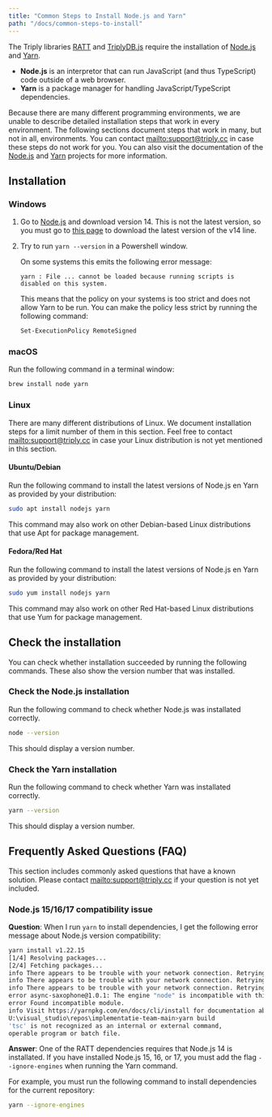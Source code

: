 ```yaml
---
title: "Common Steps to Install Node.js and Yarn"
path: "/docs/common-steps-to-install"
---
```


The Triply libraries [RATT](ratt) and [TriplyDB.js](triplydb-js) require the installation of [Node.js](https://nodejs.org) and [Yarn](https://yarnpkg.com).

- **Node.js** is an interpretor that can run JavaScript (and thus TypeScript) code outside of a web browser.
- **Yarn** is a package manager for handling JavaScript/TypeScript dependencies.

Because there are many different programming environments, we are unable to describe detailed installation steps that work in every environment.  The following sections document steps that work in many, but not in all, environments.  You can contact <mailto:support@triply.cc> in case these steps do not work for you.  You can also visit the documentation of the [Node.js](https://nodejs.org) and [Yarn](https://yarnpkg.com) projects for more information.

## Installation

### Windows

1. Go to [Node.js](https://nodejs.org) and download version 14.  This is not the latest version, so you must go to [this page](https://nodejs.org/download/release/latest-v14.x/) to download the latest version of the v14 line.

2. Try to run `yarn --version` in a Powershell window.

   On some systems this emits the following error message:

   ```
   yarn : File ... cannot be loaded because running scripts is disabled on this system.
   ```

   This means that the policy on your systems is too strict and does not allow Yarn to be run.  You can make the policy less strict by running the following command:

   ```sh
   Set-ExecutionPolicy RemoteSigned
   ```

### macOS

Run the following command in a terminal window:

```sh
brew install node yarn
```

### Linux

There are many different distributions of Linux.  We document installation steps for a limit number of them in this section.  Feel free to contact <mailto:support@triply.cc> in case your Linux distribution is not yet mentioned in this section.

#### Ubuntu/Debian

Run the following command to install the latest versions of Node.js en Yarn as provided by your distribution:

```sh
sudo apt install nodejs yarn
```

This command may also work on other Debian-based Linux distributions that use Apt for package management.

#### Fedora/Red Hat

Run the following command to install the latest versions of Node.js en Yarn as provided by your distribution:

```sh
sudo yum install nodejs yarn
```

This command may also work on other Red Hat-based Linux distributions that use Yum for package management.

## Check the installation

You can check whether installation succeeded by running the following commands.  These also show the version number that was installed.

### Check the Node.js installation

Run the following command to check whether Node.js was installated correctly.

```sh
node --version
```

This should display a version number.

### Check the Yarn installation

Run the following command to check whether Yarn was installated correctly.

```sh
yarn --version
```

This should display a version number.

## Frequently Asked Questions (FAQ)

This section includes commonly asked questions that have a known solution.  Please contact <mailto:support@triply.cc> if your question is not yet included.

### Node.js 15/16/17 compatibility issue

**Question**: When I run `yarn` to install dependencies, I get the following error message about Node.js version compatibility:

```sh
yarn install v1.22.15
[1/4] Resolving packages...
[2/4] Fetching packages...
info There appears to be trouble with your network connection. Retrying...
info There appears to be trouble with your network connection. Retrying...
info There appears to be trouble with your network connection. Retrying...
error async-saxophone@1.0.1: The engine "node" is incompatible with this module. Expected version "10 || 12 || 13 || 14". Got "16.13.0"
error Found incompatible module.
info Visit https://yarnpkg.com/en/docs/cli/install for documentation about this command.
U:\visual_studio\repos\implementatie-team-main>yarn build
'tsc' is not recognized as an internal or external command,
operable program or batch file.
```

**Answer**: One of the RATT dependencies requires that Node.js 14 is installated.  If you have installed Node.js 15, 16, or 17, you must add the flag `--ignore-engines` when running the Yarn command.

For example, you must run the following command to install dependencies for the current repository:

```sh
yarn --ignore-engines
```
